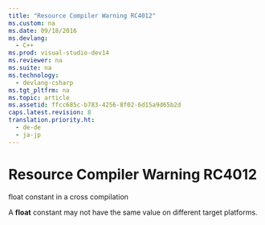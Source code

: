 ```yaml
---
title: "Resource Compiler Warning RC4012"
ms.custom: na
ms.date: 09/18/2016
ms.devlang: 
  - C++
ms.prod: visual-studio-dev14
ms.reviewer: na
ms.suite: na
ms.technology: 
  - devlang-csharp
ms.tgt_pltfrm: na
ms.topic: article
ms.assetid: ffcc685c-b783-4256-8f02-6d15a9d65b2d
caps.latest.revision: 8
translation.priority.ht: 
  - de-de
  - ja-jp
---
```

# Resource Compiler Warning RC4012
float constant in a cross compilation  
  
 A **float** constant may not have the same value on different target platforms.